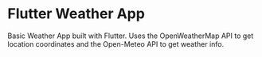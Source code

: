 # Flutter Weather App
Basic Weather App built with Flutter.
Uses the OpenWeatherMap API to get location coordinates and the Open-Meteo API to get weather info.